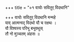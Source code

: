 +++
title = "०१ वायोः सवितुर् विदथानि"

+++
वायोः सवितुर् विदथानि मन्महे  
याव् आत्मन्वद् विदथो यौ च रक्षथः ।  
यौ विश्वस्य परिभू बभूवथुस्  
तौ नो मुञ्चतम् अंहसः ॥